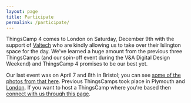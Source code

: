 ```yaml
---
layout: page
title: Participate
permalink: /participate/
---
```


ThingsCamp 4 comes to London on Saturday, December 9th with the support of [Valtech](http://valtech.co.uk) who are kindly allowing us to take over their Islington space for the day. We've learned a huge amount from the previous three ThingsCamps (and our spin-off event during the V&A Digital Design Weekend) and ThingsCamp 4 promises to be our best yet.

Our last event was on April 7 and 8th in Bristol; you can see [some of the photos from that here](https://www.flickr.com/photos/mistergough/albums/72157679862656462). Previous ThingsCamps took place in Plymouth and [London](http://beyond.place/2016/11/11/thinking-things-through/). If you want to host a ThingsCamp where you're based then [connect with us through this page](http://things.camp/connect/).